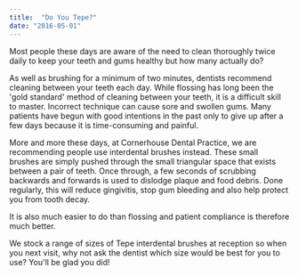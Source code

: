 ```yaml
---
title:  "Do You Tepe?"
date: "2016-05-01"
---
```


Most people these days are aware of the need to clean thoroughly twice daily to keep your teeth and gums healthy but how many actually do?

As well as brushing for a minimum of two minutes, dentists recommend cleaning between your teeth each day. While flossing has long been the 'gold standard' method of cleaning between your teeth, it is a difficult skill to master. Incorrect technique can cause sore and swollen gums. Many patients have begun with good intentions in the past only to give up after a few days because it is time-consuming and painful.

More and more these days, at Cornerhouse Dental Practice, we are recommending people use interdental brushes instead. These small brushes are simply pushed through the small triangular space that exists between a pair of teeth. Once through, a few seconds of scrubbing backwards and forwards is used to dislodge plaque and food debris. Done regularly, this will reduce gingivitis, stop gum bleeding and also help protect you from tooth decay.

It is also much easier to do than flossing and patient compliance is therefore much better.

We stock a range of sizes of Tepe interdental brushes at reception so when you next visit, why not ask the dentist which size would be best for you to use? You'll be glad you did!
